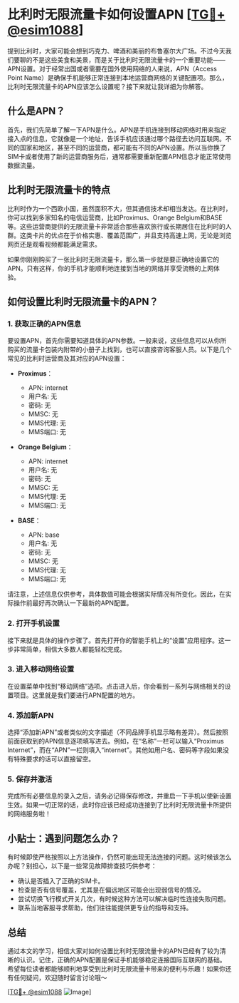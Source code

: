 # 比利时无限流量卡如何设置APN [[TG💪+ @esim1088](https://t.me/s/esim1088)]

提到比利时，大家可能会想到巧克力、啤酒和美丽的布鲁塞尔大广场。不过今天我们要聊的不是这些美食和美景，而是关于比利时无限流量卡的一个重要功能——APN设置。对于经常出国或者需要在国外使用网络的人来说，APN（Access Point Name）是确保手机能够正常连接到本地运营商网络的关键配置项。那么，比利时无限流量卡的APN应该怎么设置呢？接下来就让我详细为你解答。

## 什么是APN？

首先，我们先简单了解一下APN是什么。APN是手机连接到移动网络时用来指定接入点的信息，它就像是一个地址，告诉手机应该通过哪个路径去访问互联网。不同的国家和地区，甚至不同的运营商，都可能有不同的APN设置。所以当你换了SIM卡或者使用了新的运营商服务后，通常都需要重新配置APN信息才能正常使用数据流量。

## 比利时无限流量卡的特点

比利时作为一个西欧小国，虽然面积不大，但其通信技术却相当发达。在比利时，你可以找到多家知名的电信运营商，比如Proximus、Orange Belgium和BASE等。这些运营商提供的无限流量卡非常适合那些喜欢旅行或长期居住在比利时的人群。这类卡片的优点在于价格实惠、覆盖范围广，并且支持高速上网，无论是浏览网页还是观看视频都能满足需求。

如果你刚刚购买了一张比利时无限流量卡，那么第一步就是要正确地设置它的APN。只有这样，你的手机才能顺利地连接到当地的网络并享受流畅的上网体验。

## 如何设置比利时无限流量卡的APN？

### 1. 获取正确的APN信息

要设置APN，首先你需要知道具体的APN参数。一般来说，这些信息可以从你所购买的流量卡包装内附带的小册子上找到，也可以直接咨询客服人员。以下是几个常见的比利时运营商及其对应的APN设置：

- **Proximus**：
  - APN: internet
  - 用户名: 无
  - 密码: 无
  - MMSC: 无
  - MMS代理: 无
  - MMS端口: 无

- **Orange Belgium**：
  - APN: internet
  - 用户名: 无
  - 密码: 无
  - MMSC: 无
  - MMS代理: 无
  - MMS端口: 无

- **BASE**：
  - APN: base
  - 用户名: 无
  - 密码: 无
  - MMSC: 无
  - MMS代理: 无
  - MMS端口: 无

请注意，上述信息仅供参考，具体数值可能会根据实际情况有所变化。因此，在实际操作前最好再次确认一下最新的APN配置。

### 2. 打开手机设置

接下来就是具体的操作步骤了。首先打开你的智能手机上的“设置”应用程序。这一步非常简单，相信大多数人都能轻松完成。

### 3. 进入移动网络设置

在设置菜单中找到“移动网络”选项。点击进入后，你会看到一系列与网络相关的设置项目。这里就是我们要进行APN配置的地方。

### 4. 添加新APN

选择“添加新APN”或者类似的文字描述（不同品牌手机显示略有差异）。然后按照前面获取到的APN信息逐项填写进去。例如，在“名称”一栏可以输入“Proximus Internet”，而在“APN”一栏则填入“internet”。其他如用户名、密码等字段如果没有特殊要求的话可以直接留空。

### 5. 保存并激活

完成所有必要信息的录入之后，请务必记得保存修改，并重启一下手机以使新设置生效。如果一切正常的话，此时你应该已经成功连接到了比利时无限流量卡所提供的网络服务啦！

## 小贴士：遇到问题怎么办？

有时候即使严格按照以上方法操作，仍然可能出现无法连接的问题。这时候该怎么办呢？别担心，以下是一些常见故障排查技巧供参考：

- 确认是否插入了正确的SIM卡。
- 检查是否有信号覆盖，尤其是在偏远地区可能会出现弱信号的情况。
- 尝试切换飞行模式开关几次，有时候这种方法可以解决临时性连接失败问题。
- 联系当地客服寻求帮助，他们往往能提供更专业的指导和支持。

## 总结

通过本文的学习，相信大家对如何设置比利时无限流量卡的APN已经有了较为清晰的认识。记住，正确的APN配置是保证手机能够稳定连接国际互联网的基础。希望每位读者都能够顺利地享受到比利时无限流量卡带来的便利与乐趣！如果你还有任何疑问，欢迎随时留言讨论哦～ 

[[TG💪+ @esim1088](https://t.me/s/esim1088) ![Image](https://i.postimg.cc/4NQfJmqS/Snipaste-2025-05-13-00-14-12.png)]